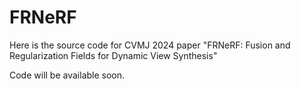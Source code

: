 # FRNeRF
Here is the source code for CVMJ 2024 paper "FRNeRF: Fusion and Regularization Fields for Dynamic View Synthesis"

Code will be available soon.
